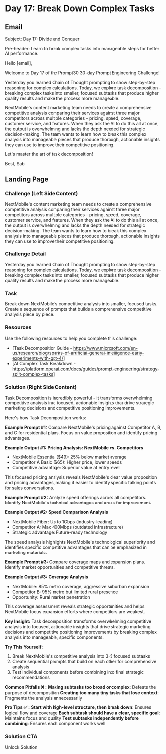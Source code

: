 # Day 17: Break Down Complex Tasks

## Email
Subject: Day 17: Divide and Conquer

Pre-header: Learn to break complex tasks into manageable steps for better AI performance.

Hello [email],

Welcome to Day 17 of the Prompt30 30-day Prompt Engineering Challenge!

Yesterday you learned Chain of Thought prompting to show step-by-step reasoning for complex calculations. Today, we explore task decomposition - breaking complex tasks into smaller, focused subtasks that produce higher quality results and make the process more manageable.

NextMobile's content marketing team needs to create a comprehensive competitive analysis comparing their services against three major competitors across multiple categories - pricing, speed, coverage, customer service, and features. When they ask the AI to do this all at once, the output is overwhelming and lacks the depth needed for strategic decision-making. The team wants to learn how to break this complex analysis into manageable pieces that produce thorough, actionable insights they can use to improve their competitive positioning.

Let's master the art of task decomposition!

Best, Sab

## Landing Page

### Challenge (Left Side Content)
NextMobile's content marketing team needs to create a comprehensive competitive analysis comparing their services against three major competitors across multiple categories - pricing, speed, coverage, customer service, and features. When they ask the AI to do this all at once, the output is overwhelming and lacks the depth needed for strategic decision-making. The team wants to learn how to break this complex analysis into manageable pieces that produce thorough, actionable insights they can use to improve their competitive positioning.

### Challenge Detail
Yesterday you learned Chain of Thought prompting to show step-by-step reasoning for complex calculations. Today, we explore task decomposition - breaking complex tasks into smaller, focused subtasks that produce higher quality results and make the process more manageable.

### Task
Break down NextMobile's competitive analysis into smaller, focused tasks. Create a sequence of prompts that builds a comprehensive competitive analysis piece by piece.

### Resources
Use the following resources to help you complete this challenge:
- [Task Decomposition Guide - https://www.microsoft.com/en-us/research/blog/sparks-of-artificial-general-intelligence-early-experiments-with-gpt-4/]
- [AI Complex Task Breakdown - https://platform.openai.com/docs/guides/prompt-engineering/strategy-split-complex-tasks]

### Solution (Right Side Content)
Task Decomposition is incredibly powerful - it transforms overwhelming competitive analysis into focused, actionable insights that drive strategic marketing decisions and competitive positioning improvements.

Here's how Task Decomposition works:

**Example Prompt #1:**
Compare NextMobile's pricing against Competitor A, B, and C for residential plans. Focus on value proposition and identify pricing advantages.

**Example Output #1:**
**Pricing Analysis: NextMobile vs. Competitors**
- NextMobile Essential ($49): 25% below market average
- Competitor A Basic ($65): Higher price, lower speeds
- Competitive advantage: Superior value at entry level

This focused pricing analysis reveals NextMobile's clear value proposition and pricing advantages, making it easier to identify specific talking points for sales conversations.

**Example Prompt #2:**
Analyze speed offerings across all competitors. Identify NextMobile's technical advantages and areas for improvement.

**Example Output #2:**
**Speed Comparison Analysis**
- NextMobile Fiber: Up to 1Gbps (industry-leading)
- Competitor A: Max 400Mbps (outdated infrastructure)
- Strategic advantage: Future-ready technology

The speed analysis highlights NextMobile's technological superiority and identifies specific competitive advantages that can be emphasized in marketing materials.

**Example Prompt #3:**
Compare coverage maps and expansion plans. Identify market opportunities and competitive threats.

**Example Output #3:**
**Coverage Analysis**
- NextMobile: 85% metro coverage, aggressive suburban expansion
- Competitor B: 95% metro but limited rural presence
- Opportunity: Rural market penetration

This coverage assessment reveals strategic opportunities and helps NextMobile focus expansion efforts where competitors are weakest.

**Key Insight:**
Task decomposition transforms overwhelming competitive analysis into focused, actionable insights that drive strategic marketing decisions and competitive positioning improvements by breaking complex analysis into manageable, specific components.

**Try This Yourself:**
1. Break NextMobile's competitive analysis into 3-5 focused subtasks
2. Create sequential prompts that build on each other for comprehensive analysis
3. Test individual components before combining into final strategic recommendations

**Common Pitfalls ❌ :**
**Making subtasks too broad or complex**: Defeats the purpose of decomposition
**Creating too many tiny tasks that lose context**: Fragments the analysis unnecessarily

**Pro Tips ✅ :**
**Start with high-level structure, then break down**: Ensures logical flow and coverage
**Each subtask should have a clear, specific goal**: Maintains focus and quality
**Test subtasks independently before combining**: Ensures each component works well

### Solution CTA
Unlock Solution 